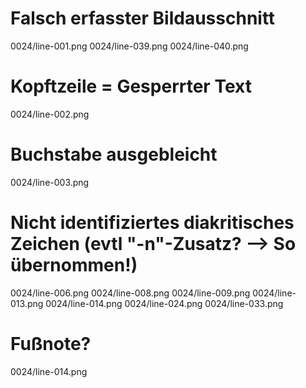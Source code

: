# Falsch erfasster Bildausschnitt
0024/line-001.png
0024/line-039.png
0024/line-040.png
# Kopftzeile = Gesperrter Text
0024/line-002.png
# Buchstabe ausgebleicht
0024/line-003.png
# Nicht identifiziertes diakritisches Zeichen (evtl "-n"-Zusatz? --> So übernommen!)
0024/line-006.png
0024/line-008.png
0024/line-009.png
0024/line-013.png
0024/line-014.png
0024/line-024.png
0024/line-033.png
# Fußnote?
0024/line-014.png
